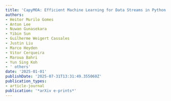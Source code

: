 ```yaml
---
title: 'CapyMOA: Efficient Machine Learning for Data Streams in Python'
authors:
- Heitor Murilo Gomes
- Anton Lee
- Nuwan Gunasekara
- Yibin Sun
- Guilherme Weigert Cassales
- Justin Liu
- Marco Heyden
- Vitor Cerqueira
- Maroua Bahri
- Yun Sing Koh
- ' others'
date: '2025-01-01'
publishDate: '2025-07-31T13:31:49.355060Z'
publication_types:
- article-journal
publication: '*arXiv e-prints*'
---
```

